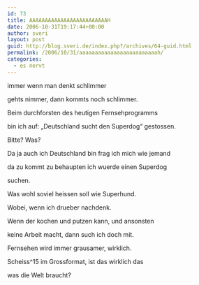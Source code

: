 ```yaml
---
id: 73
title: AAAAAAAAAAAAAAAAAAAAAAAAAH
date: 2006-10-31T19:17:44+00:00
author: sveri
layout: post
guid: http://blog.sveri.de/index.php?/archives/64-guid.html
permalink: /2006/10/31/aaaaaaaaaaaaaaaaaaaaaaaaah/
categories:
  - es nervt
---
```

immer wenn man denkt schlimmer
  
gehts nimmer, dann kommts noch schlimmer.

Beim durchforsten des heutigen Fernsehprogramms
  
bin ich auf: &#8222;Deutschland sucht den Superdog&#8220; gestossen.

Bitte? Was?
  
Da ja auch ich Deutschland bin frag ich mich wie jemand
  
da zu kommt zu behaupten ich wuerde einen Superdog
  
suchen.
  
Was wohl soviel heissen soll wie Superhund.

Wobei, wenn ich drueber nachdenk.
  
Wenn der kochen und putzen kann, und ansonsten
  
keine Arbeit macht, dann such ich doch mit.

Fernsehen wird immer grausamer, wirklich.
  
Scheiss^15 im Grossformat, ist das wirklich das
  
was die Welt braucht?